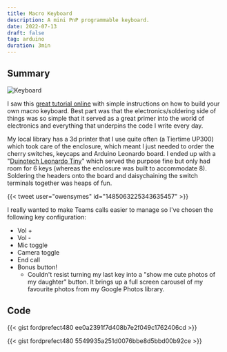 ```yaml
---
title: Macro Keyboard
description: A mini PnP programmable keyboard.
date: 2022-07-13
draft: false
tag: arduino
duration: 3min
---
```


## Summary

![Keyboard](https://pbs.twimg.com/media/FUnJ9DUUYAENBny?format=jpg)

I saw this [great tutorial online](https://www.partsnotincluded.com/diy-stream-deck-mini-macro-keyboard/) with simple instructions on how to build your own macro keyboard. Best part was that the electronics/soldering side of things was so simple that it served as a great primer into the world of electronics and everything that underpins the code I write every day.

My local library has a 3d printer that I use quite often (a Tiertime UP300) which took care of the enclosure, which meant I just needed to order the cherry switches, keycaps and Arduino Leonardo board. I ended up with a "[Duinotech Leonardo Tiny](https://www.jaycar.com.au/duinotech-leonardo-tiny-atmega32u4-development-board/p/XC4431)" which served the purpose fine but only had room for 6 keys (whereas the enclosure was built to accommodate 8). Soldering the headers onto the board and daisychaining the switch terminals together was heaps of fun.

{{< tweet user="owensymes" id="1485063225343635457" >}}

I really wanted to make Teams calls easier to manage so I've chosen the following key configuration:
* Vol +
* Vol -
* Mic toggle
* Camera toggle
* End call
* Bonus button!
  * Couldn't resist turning my last key into a "show me cute photos of my daughter" button. It brings up a full screen carousel of my favourite photos from my Google Photos library.

## Code

{{< gist fordprefect480 ee0a2391f7d408b7e2f049c1762406cd >}}

{{< gist fordprefect480 5549935a251d0076bbe8d5bbd00b92ce >}}

